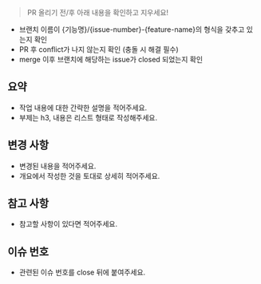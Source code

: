 > PR 올리기 전/후 아래 내용을 확인하고 지우세요!

- 브랜치 이름이 {기능명}/{issue-number}-{feature-name}의 형식을 갖추고 있는지 확인
- PR 후 conflict가 나지 않는지 확인 (충돌 시 해결 필수)
- merge 이후 브랜치에 해당하는 issue가 closed 되었는지 확인

## 요약

- 작업 내용에 대한 간략한 설명을 적어주세요.
- 부제는 h3, 내용은 리스트 형태로 작성해주세요.

## 변경 사항

- 변경된 내용을 적어주세요.
- 개요에서 작성한 것을 토대로 상세히 적어주세요.

## 참고 사항

- 참고할 사항이 있다면 적어주세요.

## 이슈 번호

- 관련된 이슈 번호를 close 뒤에 붙여주세요.
<!-- - ex) close #1 -->
